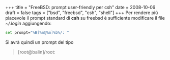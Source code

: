 +++
title = "FreeBSD: prompt user-friendly per csh"
date = 2008-10-06
draft = false
tags = ["bsd", "freebsd", "csh", "shell"]
+++
Per rendere più piacevole il prompt standard di **csh** su freebsd è sufficiente modificare il file *~/.login* aggiungendo:
```bash
set prompt="%B[%n@%m]%b%/: "
```
Si avrà quindi un prompt del tipo

> [root@balin]/root: 